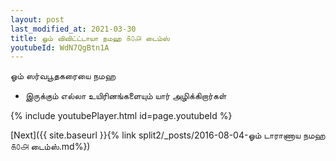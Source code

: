 ```yaml
---
layout: post
last_modified_at: 2021-03-30
title: ஓம் விவிட்ட்டாயா நமஹ ௧௦௮ டைம்ஸ்
youtubeId: WdN7QgBtn1A
---
```

 
 
 ஓம் ஸர்வபூதகரையை நமஹ  
 
 -  இருக்கும் எல்லா உயிரினங்களையும் யார் அழிக்கிறார்கள் 
 
  
 
  
 
 
 
 
 
 


{% include youtubePlayer.html id=page.youtubeId %}
 
[Next]({{ site.baseurl }}{% link  split2/_posts/2016-08-04-ஓம் டாராணாய நமஹ ௧௦௮ டைம்ஸ்.md%})
 
